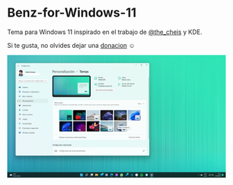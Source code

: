 # Benz-for-Windows-11
Tema para Windows 11 inspirado en el trabajo de [@the_cheis](https://twitter.com/the_cheis) y KDE.

Si te gusta, no olvides dejar una [donacion](https://www.paypal.com/paypalme/mcder3) ☺️

![screenshot](https://github.com/mcder3/Benz-for-Windows-11/blob/main/screenshot/0.png?raw=true)

